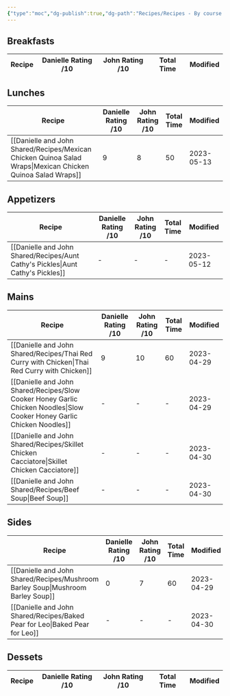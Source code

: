 ```yaml
---
{"type":"moc","dg-publish":true,"dg-path":"Recipes/Recipes - By course.md","permalink":"/recipes/recipes-by-course/","dgPassFrontmatter":true}
---
```



## Breakfasts
| Recipe | Danielle Rating /10 | John Rating /10 | Total Time | Modified |
| ------ | ------------------- | --------------- | ---------- | -------- |


## Lunches
| Recipe                                                                                                         | Danielle Rating /10 | John Rating /10 | Total Time | Modified   |
| -------------------------------------------------------------------------------------------------------------- | ------------------- | --------------- | ---------- | ---------- |
| [[Danielle and John Shared/Recipes/Mexican Chicken Quinoa Salad Wraps\|Mexican Chicken Quinoa Salad Wraps]] | 9                   | 8               | 50         | 2023-05-13 |


## Appetizers
| Recipe                                                                             | Danielle Rating /10 | John Rating /10 | Total Time | Modified   |
| ---------------------------------------------------------------------------------- | ------------------- | --------------- | ---------- | ---------- |
| [[Danielle and John Shared/Recipes/Aunt Cathy's Pickles\|Aunt Cathy's Pickles]] | \-                  | \-              | \-         | 2023-05-12 |


## Mains
| Recipe                                                                                                                     | Danielle Rating /10 | John Rating /10 | Total Time | Modified   |
| -------------------------------------------------------------------------------------------------------------------------- | ------------------- | --------------- | ---------- | ---------- |
| [[Danielle and John Shared/Recipes/Thai Red Curry with Chicken\|Thai Red Curry with Chicken]]                           | 9                   | 10              | 60         | 2023-04-29 |
| [[Danielle and John Shared/Recipes/Slow Cooker Honey Garlic Chicken Noodles\|Slow Cooker Honey Garlic Chicken Noodles]] | \-                  | \-              | \-         | 2023-04-29 |
| [[Danielle and John Shared/Recipes/Skillet Chicken Cacciatore\|Skillet Chicken Cacciatore]]                             | \-                  | \-              | \-         | 2023-04-30 |
| [[Danielle and John Shared/Recipes/Beef Soup\|Beef Soup]]                                                               | \-                  | \-              | \-         | 2023-04-30 |


## Sides
| Recipe                                                                             | Danielle Rating /10 | John Rating /10 | Total Time | Modified   |
| ---------------------------------------------------------------------------------- | ------------------- | --------------- | ---------- | ---------- |
| [[Danielle and John Shared/Recipes/Mushroom Barley Soup\|Mushroom Barley Soup]] | 0                   | 7               | 60         | 2023-04-29 |
| [[Danielle and John Shared/Recipes/Baked Pear for Leo\|Baked Pear for Leo]]     | \-                  | \-              | \-         | 2023-04-30 |


## Dessets
| Recipe | Danielle Rating /10 | John Rating /10 | Total Time | Modified |
| ------ | ------------------- | --------------- | ---------- | -------- |

